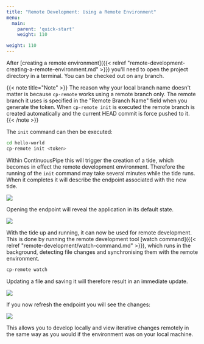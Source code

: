 ```yaml
---
title: "Remote Development: Using a Remote Environment"
menu:
  main:
    parent: 'quick-start'
    weight: 110

weight: 110
---
```


After [creating a remote environment]({{< relref "remote-development-creating-a-remote-environment.md" >}}) you'll need to open the project directory in a terminal. You can be checked out on any branch. 

{{< note title="Note" >}}
The reason why your local branch name doesn't matter is because `cp-remote` works using a remote branch only. The remote branch it uses is specified in the "Remote Branch Name" field when you generate the token. When `cp-remote init` is executed the remote branch is created automatically and the current HEAD commit is force pushed to it.
{{< /note >}}

The `init` command can then be executed: 

```bash
cd hello-world
cp-remote init <token>
```

Within ContinuousPipe this will trigger the creation of a tide, which becomes in effect the remote development environment. Therefore the running of the `init` command may take several minutes while the tide runs. When it completes it will describe the endpoint associated with the new tide.

![](/images/quick-start/flow-dev-environments-environment-cli-init.png)

Opening the endpoint will reveal the application in its default state.

![](/images/quick-start/flow-dev-environments-environment-view-endpoint.png)

With the tide up and running, it can now be used for remote development. This is done by running the remote development tool [watch command]({{< relref "remote-development/watch-command.md" >}}), which runs in the background, detecting file changes and synchronising them with the remote environment. 

```bash
cp-remote watch
```

Updating a file and saving it will therefore result in an immediate update. 

![](/images/quick-start/flow-dev-environments-environment-cli-watch.png)

If you now refresh the endpoint you will see the changes:

![](/images/quick-start/flow-dev-environments-environment-view-endpoint-change.png)

This allows you to develop locally and view iterative changes remotely in the same way as you would if the environment was on your local machine.